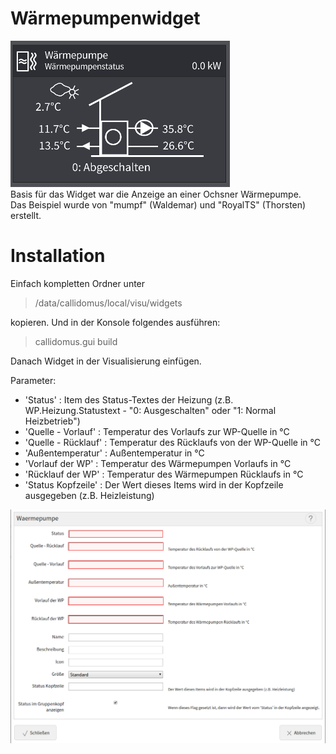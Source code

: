 # Wärmepumpenwidget

![Wärmepumpenwidget-Anzeige](screen.png)<br>
Basis für das Widget war die Anzeige an einer Ochsner Wärmepumpe.<br>
Das Beispiel wurde von "mumpf" (Waldemar) und "RoyalTS" (Thorsten) erstellt.

# Installation
Einfach kompletten Ordner unter 

> /data/callidomus/local/visu/widgets 

kopieren.
Und in der Konsole folgendes ausführen:

> callidomus.gui build

Danach Widget in der Visualisierung einfügen.

Parameter:
* 'Status' : Item des Status-Textes der Heizung (z.B. WP.Heizung.Statustext - "0: Ausgeschalten" oder "1: Normal Heizbetrieb")
* 'Quelle - Vorlauf' : Temperatur des Vorlaufs zur WP-Quelle in °C
* 'Quelle - Rücklauf' : Temperatur des Rücklaufs von der WP-Quelle in °C
* 'Außentemperatur' : Außentemperatur in °C
* 'Vorlauf der WP' : Temperatur des Wärmepumpen Vorlaufs in °C
* 'Rücklauf der WP' : Temperatur des Wärmepumpen Rücklaufs in °C
* 'Status Kopfzeile' : Der Wert dieses Items wird in der Kopfzeile ausgegeben (z.B. Heizleistung)

![Wärmepumpenwidget-Einrichtung](visu.png)
